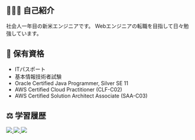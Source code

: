 ## 👨🏻‍🎓 自己紹介
社会人一年目の新米エンジニアです。
Webエンジニアの転職を目指して日々勉強しています。

## 📝 保有資格
+ ITパスポート
+ 基本情報技術者試験
+ Oracle Certified Java Programmer, Silver SE 11
+ AWS Certified Cloud Practitioner (CLF-C02)
+ AWS Certified Solution Architect Associate (SAA-C03)

## ⚖️ 学習履歴
<a href="https://github.com/anuraghazra/github-readme-stats">
   <img src="https://github-readme-stats.vercel.app/api/top-langs/?username=kw35670">
</a>
<a href="https://github.com/kw35670">
   <img src="https://github-readme-stats.vercel.app/api?username=kw35670&hide=contribs&count_private=true&show_icons=true">
</a>
<a href="https://github.com/ryo-ma/github-profile-trophy">
   <img src="https://github-profile-trophy.vercel.app/?username=kw35670&column=7">
</a>
